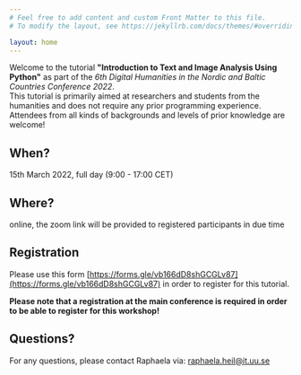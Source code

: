 ```yaml
---
# Feel free to add content and custom Front Matter to this file.
# To modify the layout, see https://jekyllrb.com/docs/themes/#overriding-theme-defaults

layout: home
---
```

Welcome to the tutorial **"Introduction to Text and Image Analysis Using Python"** as part of the _6th Digital Humanities in the Nordic and Baltic Countries Conference 2022_.    
This tutorial is primarily aimed at researchers and students from the humanities and does not require any prior programming experience. Attendees from all kinds of backgrounds and levels of prior knowledge are welcome! 



## When? 
15th March 2022, full day (9:00 - 17:00 CET)
   
## Where? 
online, the zoom link will be provided to registered participants in due time

## Registration

Please use this form [https://forms.gle/vb166dD8shGCGLv87](https://forms.gle/vb166dD8shGCGLv87) in order to register for this tutorial. 

**Please note that a registration at the main conference is required in order to be able to register for this workshop!**

## Questions? 
For any questions, please contact Raphaela via: [raphaela.heil@it.uu.se](mailto:raphaela.heil@it.uu.se)
